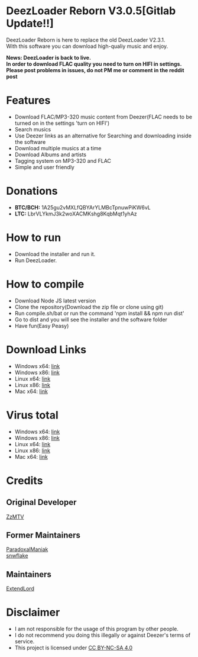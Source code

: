 # DeezLoader Reborn V3.0.5[Gitlab Update!!]
DeezLoader Reborn is here to replace the old DeezLoader V2.3.1.<br/>
With this software you can download high-qualiy music and enjoy.

**News: DeezLoader is back to live.**<br/>
**In order to download FLAC quality you need to turn on HIFI in settings.**<br/>
**Please post problems in issues, do not PM me or comment in the reddit post**

# Features
- Download FLAC/MP3-320 music content from Deezer(FLAC needs to be turned on in the settings 'turn on HIFI')
- Search musics
- Use Deezer links as an alternative for Searching and downloading inside the software
- Download multiple musics at a time
- Download Albums and artists
- Tagging system on MP3-320 and FLAC
- Simple and user friendly

# Donations
- **BTC/BCH:** 1A25gu2vMXLfQBYArYLMBcTpnuwPiKW6vL
- **LTC:** LbrVLYkmJ3k2woXACMKshg8KqbMqt1yhAz

# How to run
- Download the installer and run it.
- Run DeezLoader.

# How to compile
- Download Node JS latest version
- Clone the repository(Download the zip file or clone using git)
- Run compile.sh/bat or run the command 'npm install && npm run dist'
- Go to dist and you will see the installer and the software folder
- Have fun(Easy Peasy)

# Download Links
- Windows x64: [link](https://mega.nz/#!JYlknZha!7WmmvqqzARfWl0tOo74YFsOCHzSraee8UBwNiWeifas)
- Windows x86: [link](https://mega.nz/#!QBVT0IYK!_Pn3FLH8ap6kxG-KQNNZ7f1u-XNG_m_6xGi5F2RdV7U)
- Linux x64: [link](https://mega.nz/#!8J1TyYyD!_QkSr56Gak47MvB2SXiRdH9QsdauF_66hRchSIxkNi0)
- Linux x86: [link](https://mega.nz/#!QI8SVCSQ!pCmWR3Mh6zqI-swbMj4LT2dN4Gg85Qmd2yIU00JtO8E)
- Mac x64: [link](https://mega.nz/#!FMcQkYoL!__8ifz3MiIm4QdizvFlmtndZJI5pc4ALSFYxbmPztzU)

# Virus total
- Windows x64: [link](https://www.virustotal.com/#/file/baf8bb01f693bab8ebb61088ea95012c29b4cd51a7bd7a29e3fe21ca036af497)
- Windows x86: [link](https://www.virustotal.com/#/file/aacda88154b2a924fd167a4ea66fe5ad69c2672a6dbda6ffa8c3595317e97766)
- Linux x64: [link](https://www.virustotal.com/#/file/d770c97c56639bd14ee91d4ea533a8e23d93aa805ea036db1f6a51ea0ae0f1ba)
- Linux x86: [link](https://www.virustotal.com/#/file/dd5bee9c3901e822e389b46c5ad8880ba7733625cdbb3f5af5c78a8e53998956)
- Mac x64: [link](https://www.virustotal.com/#/file/b96756bc3fdde56b90ec1dcc57dfbeaeaa9d7055979125ded0be38d93e744961)

# Credits
## Original Developer
[ZzMTV](https://boerse.to/members/zzmtv.3378614/)

## Former Maintainers
[ParadoxalManiak](https://github.com/ParadoxalManiak)<br/>
[snwflake](https://github.com/snwflake)

## Maintainers
[ExtendLord](https://github.com/ExtendLord)

# Disclaimer
- I am not responsible for the usage of this program by other people.
- I do not recommend you doing this illegally or against Deezer's terms of service.
- This project is licensed under [CC BY-NC-SA 4.0](https://creativecommons.org/licenses/by-nc-sa/4.0/)
